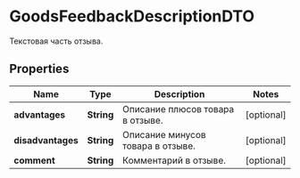 

# GoodsFeedbackDescriptionDTO

Текстовая часть отзыва.

## Properties

Name | Type | Description | Notes
------------ | ------------- | ------------- | -------------
**advantages** | **String** | Описание плюсов товара в отзыве. |  [optional]
**disadvantages** | **String** | Описание минусов товара в отзыве. |  [optional]
**comment** | **String** | Комментарий в отзыве. |  [optional]



